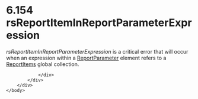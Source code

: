 <html dir="LTR" xmlns:mshelp="http://msdn.microsoft.com/mshelp" xmlns:ddue="http://ddue.schemas.microsoft.com/authoring/2003/5" xmlns:xlink="http://www.w3.org/1999/xlink" xmlns:tool="http://www.microsoft.com/tooltip">
    <head>
        <meta http-equiv="Content-Type" content="text/html; CHARSET=utf-8"></meta>
        <meta name="save" content="history"></meta>
        <title>6.154 rsReportItemInReportParameterExpression</title>
        <xml>
            <mshelp:toctitle title="6.154 rsReportItemInReportParameterExpression"></mshelp:toctitle>
            <mshelp:rltitle title="[MS-RDL]: rsReportItemInReportParameterExpression"></mshelp:rltitle>
            <mshelp:keyword index="A" term="9c6770ab-899a-44d8-9b1e-41d595f9b2f5"></mshelp:keyword>
            <mshelp:attr name="DCSext.ContentType" value="open specification"></mshelp:attr>
            <mshelp:attr name="AssetID" value="9c6770ab-899a-44d8-9b1e-41d595f9b2f5"></mshelp:attr>
            <mshelp:attr name="TopicType" value="kbRef"></mshelp:attr>
            <mshelp:attr name="DCSext.Title" value="[MS-RDL]: rsReportItemInReportParameterExpression" />
        </xml>
    </head>
    <body>
        <div id="header">
            <h1 class="heading">6.154 rsReportItemInReportParameterExpression</h1>
        </div>
        <div id="mainSection">
            <div id="mainBody">
                <div id="allHistory" class="saveHistory"></div>
                <div id="sectionSection0" class="section" name="collapseableSection">
                    

<p><i>rsReportItemInReportParameterExpression</i> is a critical
error that will occur when an expression within a <a href="7c3f4c83-9172-48db-94c1-693295c5d623.md">ReportParameter</a> element
refers to a <a href="c5fef915-e842-43b4-91f9-56af4eb15be0.md">ReportItems</a>
global collection.</p>


                </div>
            </div>
        </div>
    </body>
</html>